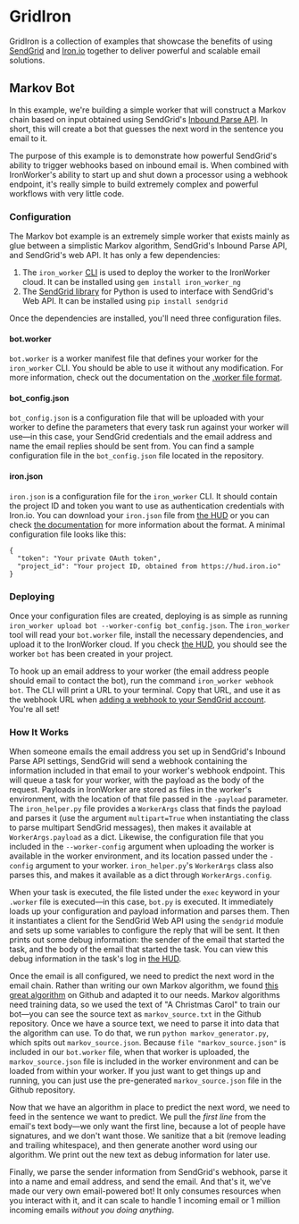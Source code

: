# GridIron

GridIron is a collection of examples that showcase the benefits of using [SendGrid](http://www.sendgrid.com) and [Iron.io](http://www.iron.io) together to deliver powerful and scalable email solutions.

## Markov Bot

In this example, we're building a simple worker that will construct a Markov chain based on input obtained using SendGrid's [Inbound Parse API](http://sendgrid.com/docs/API_Reference/Webhooks/parse.html). In short, this will create a bot that guesses the next word in the sentence you email to it.

The purpose of this example is to demonstrate how powerful SendGrid's ability to trigger webhooks based on inbound email is. When combined with IronWorker's ability to start up and shut down a processor using a webhook endpoint, it's really simple to build extremely complex and powerful workflows with very little code.

### Configuration

The Markov bot example is an extremely simple worker that exists mainly as glue between a simplistic Markov algorithm, SendGrid's Inbound Parse API, and SendGrid's web API. It has only a few dependencies:

1. The `iron_worker` [CLI](http://dev.iron.io/worker/reference/cli/) is used to deploy the worker to the IronWorker cloud. It can be installed using `gem install iron_worker_ng`
2. The [SendGrid library](http://pypi.python.org/pypi/sendgrid) for Python is used to interface with SendGrid's Web API. It can be installed using `pip install sendgrid`

Once the dependencies are installed, you'll need three configuration files.

#### bot.worker

`bot.worker` is a worker manifest file that defines your worker for the `iron_worker` CLI. You should be able to use it without any modification. For more information, check out the documentation on the [.worker file format](http://dev.iron.io/worker/reference/dotworker).

#### bot_config.json

`bot_config.json` is a configuration file that will be uploaded with your worker to define the parameters that every task run against your worker will use&mdash;in this case, your SendGrid credentials and the email address and name the email replies should be sent from. You can find a sample configuration file in the `bot_config.json` file located in the repository.

#### iron.json

`iron.json` is a configuration file for the `iron_worker` CLI. It should contain the project ID and token you want to use as authentication credentials with Iron.io. You can download your `iron.json` file from [the HUD](https://hud.iron.io) or you can check [the documentation](http://dev.iron.io/worker/reference/configuration) for more information about the format. A minimal configuration file looks like this:

	{
	  "token": "Your private OAuth token",
	  "project_id": "Your project ID, obtained from https://hud.iron.io"
	}

### Deploying

Once your configuration files are created, deploying is as simple as running `iron_worker upload bot --worker-config bot_config.json`. The `iron_worker` tool will read your `bot.worker` file, install the necessary dependencies, and upload it to the IronWorker cloud. If you check [the HUD](https://hud.iron.io), you should see the worker `bot` has been created in your project.

To hook up an email address to your worker (the email address people should email to contact the bot), run the command `iron_worker webhook bot`. The CLI will print a URL to your terminal. Copy that URL, and use it as the webhook URL when [adding a webhook to your SendGrid account](http://sendgrid.com/docs/API_Reference/Webhooks/parse.html#-Setup). You're all set!

### How It Works

When someone emails the email address you set up in SendGrid's Inbound Parse API settings, SendGrid will send a webhook containing the information included in that email to your worker's webhook endpoint. This will queue a task for your worker, with the payload as the body of the request. Payloads in IronWorker are stored as files in the worker's environment, with the location of that file passed in the `-payload` parameter. The `iron_helper.py` file provides a `WorkerArgs` class that finds the payload and parses it (use the argument `multipart=True` when instantiating the class to parse multipart SendGrid messages), then makes it available at `WorkerArgs.payload` as a dict. Likewise, the configuration file that you included in the `--worker-config` argument when uploading the worker is available in the worker environment, and its location passed under the `-config` argument to your worker. `iron_helper.py`'s `WorkerArgs` class also parses this, and makes it available as a dict through `WorkerArgs.config`.

When your task is executed, the file listed under the `exec` keyword in your `.worker` file is executed&mdash;in this case, `bot.py` is executed. It immediately loads up your configuration and payload information and parses them. Then it instantiates a client for the SendGrid Web API using the `sendgrid` module and sets up some variables to configure the reply that will be sent. It then prints out some debug information: the sender of the email that started the task, and the body of the email that started the task. You can view this debug information in the task's log in [the HUD](https://hud.iron.io).

Once the email is all configured, we need to predict the next word in the email chain. Rather than writing our own Markov algorithm, we found [this great algorithm](https://github.com/thomasboyt/python-markov/blob/master/examples/AChristmasMarkov/markov.py) on Github and adapted it to our needs. Markov algorithms need training data, so we used the text of "A Christmas Carol" to train our bot&mdash;you can see the source text as `markov_source.txt` in the Github repository. Once we have a source text, we need to parse it into data that the algorithm can use. To do that, we run `python markov_generator.py`, which spits out `markov_source.json`. Because `file "markov_source.json"` is included in our `bot.worker` file, when that worker is uploaded, the `markov_source.json` file is included in the worker environment and can be loaded from within your worker. If you just want to get things up and running, you can just use the pre-generated `markov_source.json` file in the Github repository.

Now that we have an algorithm in place to predict the next word, we need to feed in the sentence we want to predict. We pull the _first line_ from the email's text body&mdash;we only want the first line, because a lot of people have signatures, and we don't want those. We sanitize that a bit (remove leading and trailing whitespace), and then generate another word using our algorithm. We print out the new text as debug information for later use.

Finally, we parse the sender information from SendGrid's webhook, parse it into a name and email address, and send the email. And that's it, we've made our very own email-powered bot! It only consumes resources when you interact with it, and it can scale to handle 1 incoming email or 1 million incoming emails _without you doing anything_.
